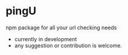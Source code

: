 # pingU
npm package for all your url checking needs

- currently in development
- any suggestion or contribution is welcome.
